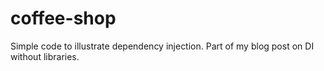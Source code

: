 # coffee-shop
Simple code to illustrate dependency injection. Part of my blog post on DI without libraries.
